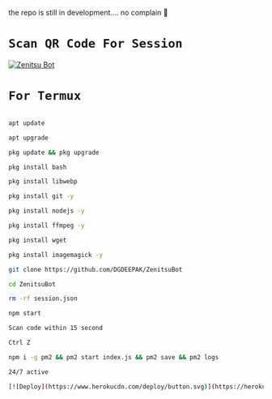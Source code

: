 the repo is still in development.... no complain 🦄


# `Scan QR Code For Session`

[![Zenitsu Bot](https://repl.it/badge/github/quiec/whatsasena)](https://replit.com/@DGXeon/Cheems-Bot-Multi-Device-Qr-Code-Generator?output%20only=1&lite=1#index.js)

# `For Termux`

```bash

apt update

apt upgrade

pkg update && pkg upgrade

pkg install bash

pkg install libwebp

pkg install git -y

pkg install nodejs -y 

pkg install ffmpeg -y 

pkg install wget

pkg install imagemagick -y

git clone https://github.com/DGDEEPAK/ZenitsuBot

cd ZenitsuBot

rm -rf session.json

npm start

Scan code within 15 second

Ctrl Z

npm i -g pm2 && pm2 start index.js && pm2 save && pm2 logs

24/7 active 

[![Deploy](https://www.herokucdn.com/deploy/button.svg)](https://heroku.com/deploy?template=https://github.com/DGDEEPAK/ZenitsuBot)
